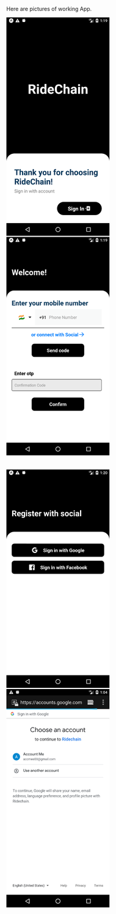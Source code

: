 Here are pictures of working App.

<img src="images/1.png" width="270" height="570"> <img src="images/2.png" width="270" height="570"> <br/><br/><br/>
<img src="images/3.1.png" width="270" height="570"> <img src="images/3.2.png" width="270" height="570">
